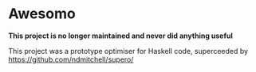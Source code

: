 Awesomo
=======

**This project is no longer maintained and never did anything useful**

This project was a prototype optimiser for Haskell code, superceeded by https://github.com/ndmitchell/supero/
